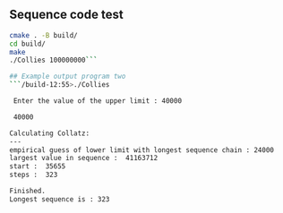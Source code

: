 ## Sequence code test
```bash
cmake . -B build/
cd build/
make
./Collies 100000000```

## Example output program two
```/build-12:55>./Collies 

 Enter the value of the upper limit : 40000

 40000 

Calculating Collatz: 
---
empirical guess of lower limit with longest sequence chain : 24000 
largest value in sequence :  41163712 
start :  35655 
steps :  323 

Finished. 
Longest sequence is : 323 
```
